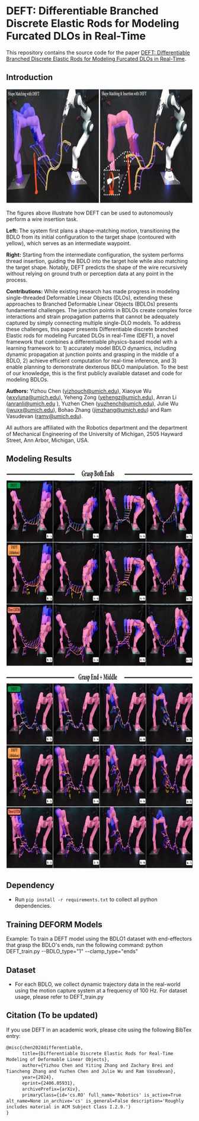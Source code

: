 # DEFT: Differentiable Branched Discrete Elastic Rods for Modeling Furcated DLOs in Real-Time

This repository contains the source code for the paper [DEFT: Differentiable Branched Discrete Elastic Rods for Modeling Furcated DLOs in Real-Time](https://arxiv.org/abs/2406.05931).

## Introduction
<p align="center">
  <img height="310" width=1200" src="/demo_image.png"/>
</p>

The figures above illustrate how DEFT can be used to autonomously perform a wire insertion task.

**Left:** The system first plans a shape-matching motion, transitioning the BDLO from its initial configuration to the target shape (contoured with yellow), which serves as an intermediate waypoint.

**Right:** Starting from the intermediate configuration, the system performs thread insertion, guiding the BDLO into the target hole while also matching the target shape. Notably, DEFT predicts the shape of the wire recursively without relying on ground truth or perception data at any point in the process.

**Contributions:** While existing research has made progress in modeling single-threaded Deformable Linear Objects (DLOs), extending these approaches to Branched Deformable Linear Objects (BDLOs) presents fundamental challenges. 
The junction points in BDLOs create complex force interactions and strain propagation patterns that cannot be adequately captured by simply connecting multiple single-DLO models.
To address these challenges, this paper presents Differentiable discrete branched Elastic rods for modeling Furcated DLOs in real-Time (DEFT), a novel framework that combines a differentiable physics-based model with a learning framework to: 1) accurately model BDLO dynamics, including dynamic propagation at junction points and grasping in the middle of a BDLO, 2) achieve efficient computation for real-time inference, and 3) enable planning to demonstrate dexterous BDLO manipulation. To the best of our knowledge, this is the first publicly available dataset and code for modeling BDLOs.

**Authors:** Yizhou Chen (yizhouch@umich.edu),  Xiaoyue Wu (wxyluna@umich.edu), Yeheng Zong (yehengz@umich.edu), Anran Li (anranli@umich.edu ), Yuzhen Chen (yuzhench@umich.edu), Julie Wu (jwuxx@umich.edu), Bohao Zhang (jimzhang@umich.edu) and Ram Vasudevan (ramv@umich.edu).

All authors are affiliated with the Robotics department and the department of Mechanical Engineering of the University of Michigan, 2505 Hayward Street, Ann Arbor, Michigan, USA.

## Modeling Results
<p align="center">
  <img height="530" width=1200" src="/modeling_demo.png"/>
</p>
<p align="center">
  <img height="530" width=1200" src="/modeling_demo2.png"/>
</p>

## Dependency 
- Run `pip install -r requirements.txt` to collect all python dependencies.

## Training DEFORM Models
Example: To train a DEFT model using the BDLO1 dataset with end-effectors that grasp the BDLO's ends, run the following command: python DEFT_train.py --BDLO_type="1" --clamp_type="ends"

## Dataset
- For each BDLO, we collect dynamic trajectory data in the real-world using the motion capture system at a frequency of 100 Hz. For dataset usage, please refer to DEFT_train.py

## Citation (To be updated)
If you use DEFT in an academic work, please cite using the following BibTex entry:
```
@misc{chen2024differentiable,
      title={Differentiable Discrete Elastic Rods for Real-Time Modeling of Deformable Linear Objects}, 
      author={Yizhou Chen and Yiting Zhang and Zachary Brei and Tiancheng Zhang and Yuzhen Chen and Julie Wu and Ram Vasudevan},
      year={2024},
      eprint={2406.05931},
      archivePrefix={arXiv},
      primaryClass={id='cs.RO' full_name='Robotics' is_active=True alt_name=None in_archive='cs' is_general=False description='Roughly includes material in ACM Subject Class I.2.9.'}
}
```


